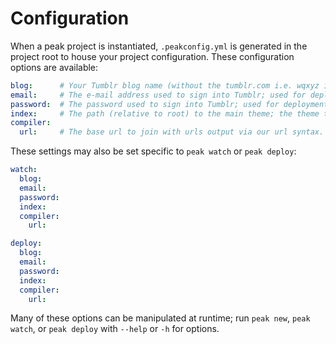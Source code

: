 # Configuration

When a peak project is instantiated, `.peakconfig.yml` is generated in the project root to house your project configuration.  These configuration options are available:

```yaml
blog:      # Your Tumblr blog name (without the tumblr.com i.e. wqxyz if your blog is wqxyz.tumblr.com).
email:     # The e-mail address used to sign into Tumblr; used for deployment.
password:  # The password used to sign into Tumblr; used for deployment.
index:     # The path (relative to root) to the main theme; the theme to be deployed to tumblr; used as the watcher's index.  Defaults to `index.ext`.
compiler:  
  url:     # The base url to join with urls output via our url syntax.
```

These settings may also be set specific to `peak watch` or `peak deploy`:

```yaml
watch:
  blog:
  email:
  password:
  index:
  compiler:
    url:

deploy:
  blog:
  email:
  password:
  index:
  compiler:
    url:
```

Many of these options can be manipulated at runtime; run `peak new`, `peak watch`, or `peak deploy` with `--help` or `-h` for options.
